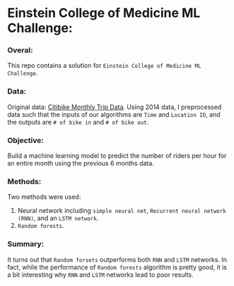 # Einstein College of Medicine ML Challenge:


### Overal:
This repo contains a solution for `Einstein College of Medicine ML Challenge`.

### Data:
Original data: [Citibike Monthly Trip Data](https://s3.amazonaws.com/tripdata/index.html).
Using 2014 data, I preprocessed data such that the inputs of our algorithms are `Time` and `Location ID`, and the outputs are
`# of bike in` and `# of bike out`.


### Objective:
Build a machine learning model to predict the number of riders per hour for an entire month using the previous 6 months data.


### Methods:
Two methods were used:

1) Neural network including `simple neural net`, `Recurrent neural network (RNN)`, and an `LSTM network`.
2) `Random forests`.


### Summary:
It turns out that `Random forsets` outperforms both `RNN` and `LSTM` networks. In fact, while the performance of `Random forests` algorithm is pretty good, it is a bit interesting why `RNN` and `LSTM` networks lead to poor results.

